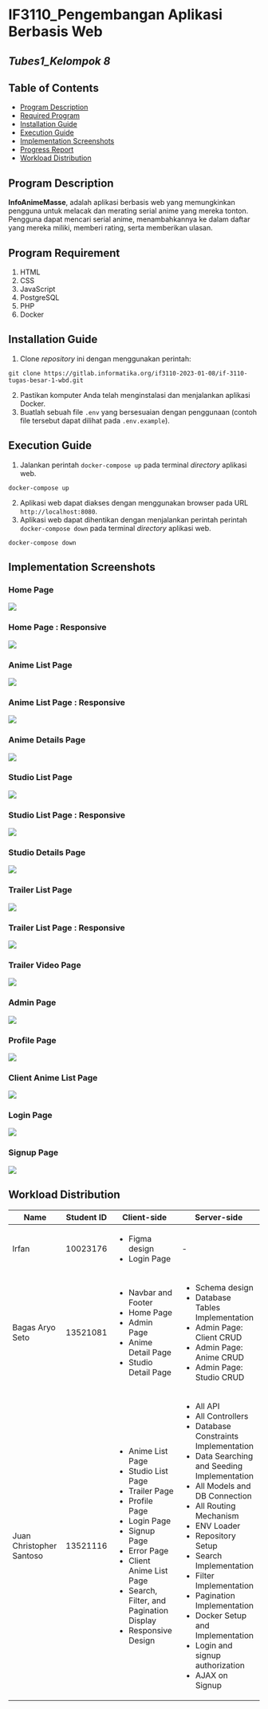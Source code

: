 # IF3110_Pengembangan Aplikasi Berbasis Web

## *Tubes1_Kelompok 8*

## **Table of Contents**
* [Program Description](#program-description)
* [Required Program](#required-program)
* [Installation Guide](#installation-guide)
* [Execution Guide](#execution-guide)
* [Implementation Screenshots](#implementation-screenshots)
* [Progress Report](#progress-report)
* [Workload Distribution](#workload-distribution)

## **Program Description**
**InfoAnimeMasse**, adalah aplikasi berbasis web yang memungkinkan pengguna untuk melacak dan merating serial anime yang mereka tonton. Pengguna dapat mencari serial anime, menambahkannya ke dalam daftar yang mereka miliki, memberi rating, serta memberikan ulasan.

## **Program Requirement**
1. HTML
2. CSS
3. JavaScript
4. PostgreSQL
5. PHP
6. Docker

## **Installation Guide**
1. Clone _repository_ ini dengan menggunakan perintah: 
```
git clone https://gitlab.informatika.org/if3110-2023-01-08/if-3110-tugas-besar-1-wbd.git
```
2. Pastikan komputer Anda telah menginstalasi dan menjalankan aplikasi Docker.
3. Buatlah sebuah file `.env` yang bersesuaian dengan penggunaan (contoh file tersebut dapat dilihat pada `.env.example`).


## **Execution Guide**
1. Jalankan perintah `docker-compose up` pada terminal _directory_ aplikasi web.
```
docker-compose up
```
2. Aplikasi web dapat diakses dengan menggunakan browser pada URL `http://localhost:8080`.
3. Aplikasi web dapat dihentikan dengan menjalankan perintah perintah `docker-compose down` pada terminal _directory_ aplikasi web.
```
docker-compose down
```

## **Implementation Screenshots**

### Home Page
<img src='assets/homepage.jpg'>

### Home Page : Responsive
<img src='assets/homepage_responsive.jpg'>

### Anime List Page
<img src='assets/anime_list.jpg'>

### Anime List Page : Responsive
<img src='assets/anime_list_responsive.jpg'>

### Anime Details Page
<img src='assets/anime_details.jpg'>

### Studio List Page
<img src='assets/studio_list.jpg'>

### Studio List Page : Responsive
<img src='assets/studio_list_responsive.jpg'>

### Studio Details Page
<img src='assets/studio_details.jpg'>

### Trailer List Page
<img src='assets/trailer_list.jpg'>

### Trailer List Page : Responsive
<img src='assets/trailer_list_responsive.jpg'>

### Trailer Video Page
<img src='assets/trailer_vid.jpg'>

### Admin Page
<img src='assets/admin.jpg'>

### Profile Page
<img src='assets/profile.jpg'>

### Client Anime List Page
<img src='assets/client_anime_list.jpg'>

### Login Page
<img src='assets/login.jpg'>

### Signup Page
<img src='assets/signup.jpg'>

## **Workload Distribution**
| Name                     | Student ID | Client-side | Server-side |
|--------------------------|------------|-------------|-------------|
| Irfan                    | 10023176   | <ul> <li> Figma design <li> Login Page </ul>  | - |
| Bagas Aryo Seto          | 13521081   |  <ul> <li> Navbar and Footer <li> Home Page <li> Admin Page <li> Anime Detail Page <li> Studio Detail Page </ul> | <ul> <li> Schema design <li> Database Tables Implementation <li> Admin Page: Client CRUD <li> Admin Page: Anime CRUD <li> Admin Page: Studio CRUD </ul>|
| Juan Christopher Santoso | 13521116   | <ul> <li> Anime List Page <li> Studio List Page <li> Trailer Page <li> Profile Page <li> Login Page <li> Signup Page <li> Error Page <li> Client Anime List Page <li> Search, Filter, and Pagination Display <li> Responsive Design </ul> | <ul> <li> All API <li> All Controllers <li> Database Constraints Implementation <li> Data Searching and Seeding Implementation <li> All Models and DB Connection <li> All Routing Mechanism <li> ENV Loader <li> Repository Setup <li> Search Implementation <li> Filter Implementation <li> Pagination Implementation <li> Docker Setup and Implementation  <li> Login and signup authorization <li> AJAX on Signup </ul> |
